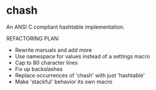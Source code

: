 # chash
An ANSI C compliant hashtable implementation.

REFACTORING PLAN:
- Rewrite manuals and add more
- Use namespace for values instead of a settings macro
- Cap to 80 character lines
- Fix up backslashes
- Replace occurrences of 'chash' with just 'hashtable'
- Make 'stackful' behavior its own macro
